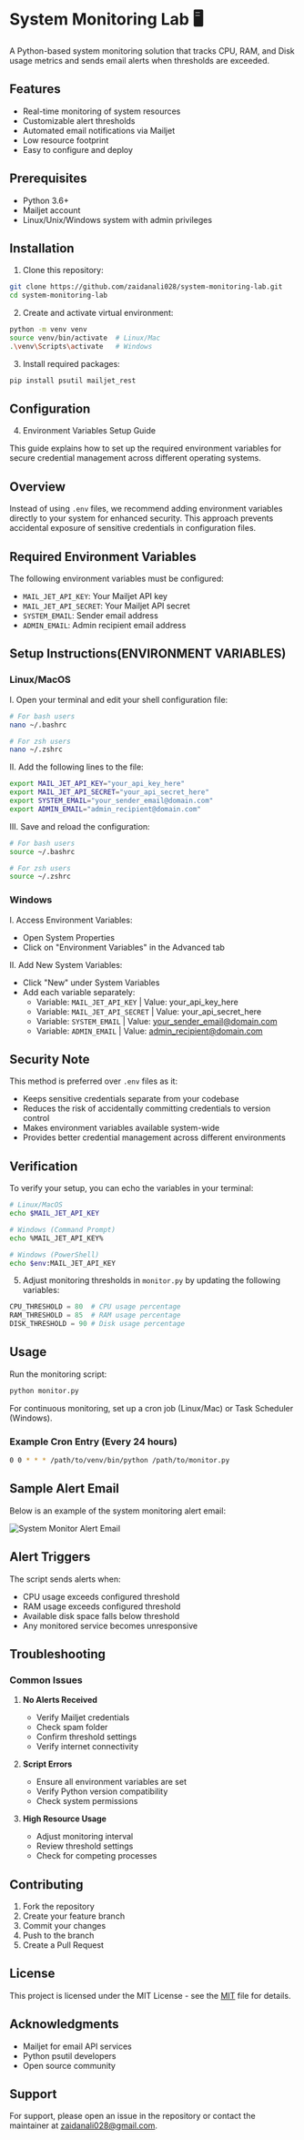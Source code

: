 # System Monitoring Lab 🖥️

A Python-based system monitoring solution that tracks CPU, RAM, and Disk usage metrics and sends email alerts when thresholds are exceeded.

## Features

- Real-time monitoring of system resources
- Customizable alert thresholds
- Automated email notifications via Mailjet
- Low resource footprint
- Easy to configure and deploy

## Prerequisites

- Python 3.6+
- Mailjet account
- Linux/Unix/Windows system with admin privileges

## Installation

1. Clone this repository:
```bash
git clone https://github.com/zaidanali028/system-monitoring-lab.git
cd system-monitoring-lab
```

2. Create and activate virtual environment:
```bash
python -m venv venv
source venv/bin/activate  # Linux/Mac
.\venv\Scripts\activate   # Windows
```

3. Install required packages:
```bash
pip install psutil mailjet_rest 
```

## Configuration

4. Environment Variables Setup Guide

This guide explains how to set up the required environment variables for secure credential management across different operating systems.

## Overview

Instead of using `.env` files, we recommend adding environment variables directly to your system for enhanced security. This approach prevents accidental exposure of sensitive credentials in configuration files.

## Required Environment Variables

The following environment variables must be configured:
- `MAIL_JET_API_KEY`: Your Mailjet API key
- `MAIL_JET_API_SECRET`: Your Mailjet API secret
- `SYSTEM_EMAIL`: Sender email address
- `ADMIN_EMAIL`: Admin recipient email address

## Setup Instructions(ENVIRONMENT VARIABLES)

### Linux/MacOS

I. Open your terminal and edit your shell configuration file:
   ```bash
   # For bash users
   nano ~/.bashrc
   
   # For zsh users
   nano ~/.zshrc
   ```

II. Add the following lines to the file:
   ```bash
   export MAIL_JET_API_KEY="your_api_key_here"
   export MAIL_JET_API_SECRET="your_api_secret_here"
   export SYSTEM_EMAIL="your_sender_email@domain.com"
   export ADMIN_EMAIL="admin_recipient@domain.com"
   ```

III. Save and reload the configuration:
   ```bash
   # For bash users
   source ~/.bashrc
   
   # For zsh users
   source ~/.zshrc
   ```

### Windows

I. Access Environment Variables:
   - Open System Properties
   - Click on "Environment Variables" in the Advanced tab

II. Add New System Variables:
   - Click "New" under System Variables
   - Add each variable separately:
     * Variable: `MAIL_JET_API_KEY` | Value: your_api_key_here
     * Variable: `MAIL_JET_API_SECRET` | Value: your_api_secret_here
     * Variable: `SYSTEM_EMAIL` | Value: your_sender_email@domain.com
     * Variable: `ADMIN_EMAIL` | Value: admin_recipient@domain.com

## Security Note

This method is preferred over `.env` files as it:
- Keeps sensitive credentials separate from your codebase
- Reduces the risk of accidentally committing credentials to version control
- Makes environment variables available system-wide
- Provides better credential management across different environments

## Verification

To verify your setup, you can echo the variables in your terminal:

```bash
# Linux/MacOS
echo $MAIL_JET_API_KEY

# Windows (Command Prompt)
echo %MAIL_JET_API_KEY%

# Windows (PowerShell)
echo $env:MAIL_JET_API_KEY
```

5. Adjust monitoring thresholds in `monitor.py` by updating the following variables:
```python
CPU_THRESHOLD = 80  # CPU usage percentage
RAM_THRESHOLD = 85  # RAM usage percentage
DISK_THRESHOLD = 90 # Disk usage percentage
```

## Usage

Run the monitoring script:
```bash
python monitor.py
```

For continuous monitoring, set up a cron job (Linux/Mac) or Task Scheduler (Windows).

### Example Cron Entry (Every 24 hours)
```bash
0 0 * * * /path/to/venv/bin/python /path/to/monitor.py
```

## Sample Alert Email

Below is an example of the system monitoring alert email:

![System Monitor Alert Email](sample.png)


## Alert Triggers

The script sends alerts when:
- CPU usage exceeds configured threshold
- RAM usage exceeds configured threshold
- Available disk space falls below threshold
- Any monitored service becomes unresponsive

## Troubleshooting

### Common Issues

1. **No Alerts Received**
   - Verify Mailjet credentials
   - Check spam folder
   - Confirm threshold settings
   - Verify internet connectivity

2. **Script Errors**
   - Ensure all environment variables are set
   - Verify Python version compatibility
   - Check system permissions

3. **High Resource Usage**
   - Adjust monitoring interval
   - Review threshold settings
   - Check for competing processes

## Contributing

1. Fork the repository
2. Create your feature branch
3. Commit your changes
4. Push to the branch
5. Create a Pull Request

## License

This project is licensed under the MIT License - see the [MIT](LICENSE) file for details.

## Acknowledgments

- Mailjet for email API services
- Python psutil developers
- Open source community

## Support

For support, please open an issue in the repository or contact the maintainer at zaidanali028@gmail.com.
